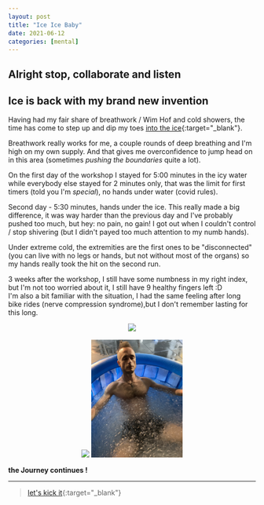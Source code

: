 ```yaml
---
layout: post
title: "Ice Ice Baby"
date: 2021-06-12
categories: [mental]
---
```



## Alright stop, collaborate and listen
## Ice is back with my brand new invention

Having had my fair share of breathwork / Wim Hof and cold showers, the time has come to step up and dip my toes [into the ice](https://www.timvandervliet.com/event/londonputney/){:target="_blank"}.  

Breathwork really works for me, a couple rounds of deep breathing and I'm high on my own supply. And that gives me overconfidence to jump head on in this area (sometimes _pushing the boundaries_ quite a lot).  

On the first day of the workshop I stayed for 5:00 minutes in the icy water while everybody else stayed for 2 minutes only, that was the limit for first timers (told you I'm _special_), no hands under water (covid rules).  

Second day - 5:30 minutes, hands under the ice. This really made a big difference, it was way harder than the previous day and I've probably pushed too much, but hey: no pain, no gain! I got out when I couldn't control / stop shivering (but I didn't payed too much attention to my numb hands).  

Under extreme cold, the extremities are the first ones to be "disconnected" (you can live with no legs or hands, but not without most of the organs) so my hands really took the hit on the second run.  

3 weeks after the workshop, I still have some numbness in my right index, but I'm not too worried about it, I still have 9 healthy fingers left :D  
I'm also a bit familiar with the situation, I had the same feeling after long bike rides (nerve compression syndrome),but I don't remember lasting for this long.  

<p style="text-align:center;">
  <a data-fancybox="gallery" href="/pic/ice-0.jpg" data-caption="Sleeping Beauty"><img src="/pic/ice-0.jpg" height="200"></a>
</p>
<p style="text-align:center;">
  <a data-fancybox="gallery" href="/pic/ice-1.jpg" data-caption="War"><img src="/pic/ice-1.jpg" height="240"></a>
  <a data-fancybox="gallery" href="/pic/ice-2.jpg" data-caption="and Peace"><img src="/pic/ice-2.jpg" height="240"></a>
</p>


**the Journey continues !**

---

> [let's kick it](https://www.youtube.com/watch?v=rog8ou-ZepE){:target="_blank"}
